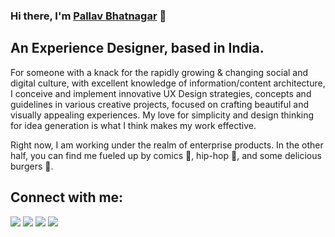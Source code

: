 ### Hi there, I'm [Pallav Bhatnagar](https://pallavbhatnagar.in) 👋
## An Experience Designer, based in India.

For someone with a knack for the rapidly growing & changing social and digital culture, with excellent knowledge of information/content architecture, I conceive and implement innovative UX Design strategies, concepts and guidelines in various creative projects, focused on crafting beautiful and visually appealing experiences. My love for simplicity and design thinking for idea generation is what I think makes my work effective.

Right now, I am working under the realm of enterprise products. In the other half, you can find me fueled up by comics 💬, hip-hop 🎵, and some delicious burgers 🍔.


## Connect with me:

<p align = "center">

[<img src ="https://img.shields.io/badge/website-%23.svg?&style=for-the-badge&logo=www&logoColor=white%22&color=black">](https://pallavbhatnagar.in)
[<img src ="https://img.shields.io/badge/quora-%23.svg?&style=for-the-badge&logo=quora&logoColor=white%22&color=black">](https://www.quora.com/profile/Pallav-Bhatnagar-1)
[<img src="https://img.shields.io/badge/linkedin-%2312100E.svg?&style=for-the-badge&logo=linkedin&logoColor=white&color=black" />](https://www.linkedin.com/in/bhatnagarpallav/)
[<img src="https://img.shields.io/badge/mail-%231DA1F2.svg?&style=for-the-badge&logo=mail&logoColor=white&color=black" />](mailto:bhatnagarpallav@outlook.com)

</p>

<!-- 
----
[<img src="https://github-profile-trophy.vercel.app/?username=durgeshsamariya&row=2&column=3" />](https://github.com/ryo-ma/github-profile-trophy)
[<img src="https://github-readme-stats.vercel.app/api?username=durgeshsamariya&theme=algolia&count_private=true&include_all_commits=true&show_icons=true" />](https://github.com/anuraghazra/github-readme-stats)
[![GitHub Streak](https://github-readme-streak-stats.herokuapp.com/?user=durgeshsamariya&theme=dark)](https://github.com/DenverCoder1/github-readme-streak-stats)
[![Durgesh's Top Langs](https://github-readme-stats.vercel.app/api/top-langs/?username=themlphdstudent&theme=algolia&hide=Jupyter&layout=compact&show_icons=true)](https://github.com/anuraghazra/github-readme-stats)
 -->

<!--
**themlphdstudent/themlphdstudent** is a ✨ _special_ ✨ repository because its `README.md` (this file) appears on your GitHub profile.

Here are some ideas to get you started:

- 🔭 I’m currently working on ...
- 🌱 I’m currently learning ...
- 👯 I’m looking to collaborate on ...
- 🤔 I’m looking for help with ...
- 💬 Ask me about ...
- 📫 How to reach me: ...
- 😄 Pronouns: ...
- ⚡ Fun fact: ...
-->

